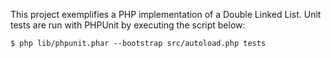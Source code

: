 This project exemplifies a PHP implementation of a Double Linked List.  Unit tests are run with PHPUnit by executing the script below:
```
$ php lib/phpunit.phar --bootstrap src/autoload.php tests
```
